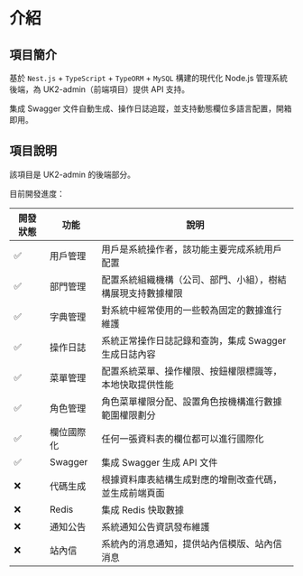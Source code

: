 # 介紹

## 項目簡介

基於 `Nest.js` + `TypeScript` + `TypeORM` + `MySQL` 構建的現代化 Node.js 管理系統後端，為 UK2-admin（前端項目）提供 API 支持。

集成 Swagger 文件自動生成、操作日誌追蹤，並支持動態欄位多語言配置，開箱即用。

## 項目說明

該項目是 UK2-admin 的後端部分。

目前開發進度：

| 開發狀態 | 功能     | 說明                                                         |
| ------ | -------- | ------------------------------------------------------------ |
| ✅    | 用戶管理 | 用戶是系統操作者，該功能主要完成系統用戶配置                 |
| ✅    | 部門管理 | 配置系統組織機構（公司、部門、小組），樹結構展現支持數據權限 |
| ✅    | 字典管理 | 對系統中經常使用的一些較為固定的數據進行維護                 |
| ✅    | 操作日誌 | 系統正常操作日誌記錄和查詢，集成 Swagger 生成日誌內容        |
| ✅    | 菜單管理 | 配置系統菜單、操作權限、按鈕權限標識等，本地快取提供性能     |
| ✅    | 角色管理 | 角色菜單權限分配、設置角色按機構進行數據範圍權限劃分         |
| ✅    | 欄位國際化 | 任何一張資料表的欄位都可以進行國際化                           |
| ✅    | Swagger | 集成 Swagger 生成 API 文件                                     |
| ❌    | 代碼生成 | 根據資料庫表結構生成對應的增刪改查代碼，並生成前端頁面    |
| ❌    | Redis | 集成 Redis 快取數據                                     |
| ❌    | 通知公告 | 系統通知公告資訊發布維護                                     |
| ❌    | 站內信   | 系統內的消息通知，提供站內信模版、站內信消息                 |
